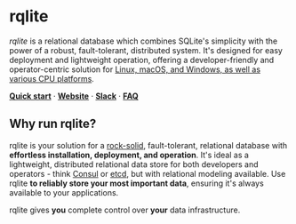 # rqlite

*rqlite* is a relational database which combines SQLite's simplicity with the power of a robust, fault-tolerant, distributed system. It's designed for easy deployment and lightweight operation, offering a developer-friendly and operator-centric solution for [Linux, macOS, and Windows, as well as various CPU platforms](https://github.com/rqlite/rqlite/releases).

<a href="https://rqlite.io/docs/quick-start/"><strong>Quick start</strong></a> ·
<a href="https://rqlite.io"><strong>Website</strong></a> ·
<a href="https://www.rqlite.io/join-slack"><strong>Slack</strong></a> ·
<a href="https://rqlite.io/docs/faq"><strong>FAQ</strong></a>

## Why run rqlite?
rqlite is your solution for a [rock-solid](https://www.sqlite.org/testing.html), fault-tolerant, relational database with **effortless installation, deployment, and operation**. It's ideal as a lightweight, distributed relational data store for both developers and operators - think [Consul](https://www.consul.io/) or [etcd](https://etcd.io/), but with relational modeling available. Use rqlite **to reliably store your most important data**, ensuring it's always available to your applications.

rqlite gives **you** complete control over **your** data infrastructure.
